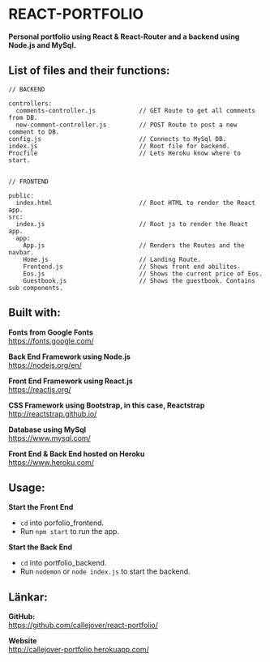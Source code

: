 REACT-PORTFOLIO
=========

**Personal portfolio using React & React-Router and a backend using Node.js and MySql.**

List of files and their functions:
--------------
```
// BACKEND

controllers:
  comments-controller.js            // GET Route to get all comments from DB.
  new-comment-controller.js         // POST Route to post a new comment to DB. 
config.js                           // Connects to MySql DB.
index.js                            // Root file for backend.
Procfile                            // Lets Heroku know where to start.


// FRONTEND

public:
  index.html                        // Root HTML to render the React app.
src:
  index.js                          // Root js to render the React app.
  app:
    App.js                          // Renders the Routes and the navbar.
    Home.js                         // Landing Route.
    Frontend.js                     // Shows front end abilites.
    Eos.js                          // Shows the current price of Eos.
    Guestbook.js                    // Shows the guestbook. Contains sub components.
```

Built with:
---------

**Fonts from Google Fonts**  
	https://fonts.google.com/

**Back End Framework using Node.js**  
	https://nodejs.org/en/

**Front End Framework using React.js**  
	https://reactjs.org/

**CSS Framework using Bootstrap, in this case, Reactstrap**  
	http://reactstrap.github.io/
  
**Database using MySql**  
	https://www.mysql.com/
  
**Front End & Back End hosted on Heroku**  
	https://www.heroku.com/

Usage:
---------------------------------
**Start the Front End**
* ```cd``` into porfolio_frontend.
* Run ```npm start``` to run the app.

**Start the Back End**
* ```cd``` into portfolio_backend.
* Run ```nodemon``` or ```node index.js``` to start the backend.

Länkar:
------
  
**GitHub:**  
  https://github.com/callejover/react-portfolio/
  
**Website**  
  http://callejover-portfolio.herokuapp.com/

